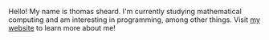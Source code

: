 Hello! My name is thomas sheard. I'm currently studying mathematical computing and am interesting in programming, among other things. Visit <a href="https://thomas.sheards.net" target="_blank">my website</a> to learn more about me!
